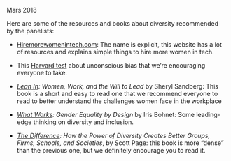 Mars 2018

Here are some of the resources and books about diversity recommended by the panelists:

- [Hiremorewomenintech.com](http://goto.algolia.com/e/139121/2018-03-09/28rjz5/221761272): The name is explicit, this website has a lot of resources and explains simple things to hire more women in tech.
    
- This [Harvard test](http://goto.algolia.com/e/139121/implicit-takeatest-html/28rjz7/221761272) about unconscious bias that we’re encouraging everyone to take.
    
- _[Lean In](http://goto.algolia.com/e/139121/-keywords-leaninsherylsandberg/28rjz9/221761272):_ _Women, Work, and the Will to Lead_ by Sheryl Sandberg: This book is a short and easy to read one that we recommend everyone to read to better understand the challenges women face in the workplace
    
- _[What Works](http://goto.algolia.com/e/139121/-Equality-Design-dp-0674089030/28rjzc/221761272): Gender Equality by Design_ by Iris Bohnet: Some leading-edge thinking on diversity and inclusion.
    
- _[The Difference](http://goto.algolia.com/e/139121/chools-Societies-dp-0691138540/28rjzf/221761272): How the Power of Diversity Creates Better Groups, Firms, Schools, and Societies_, by Scott Page: this book is more “dense” than the previous one, but we definitely encourage you to read it.